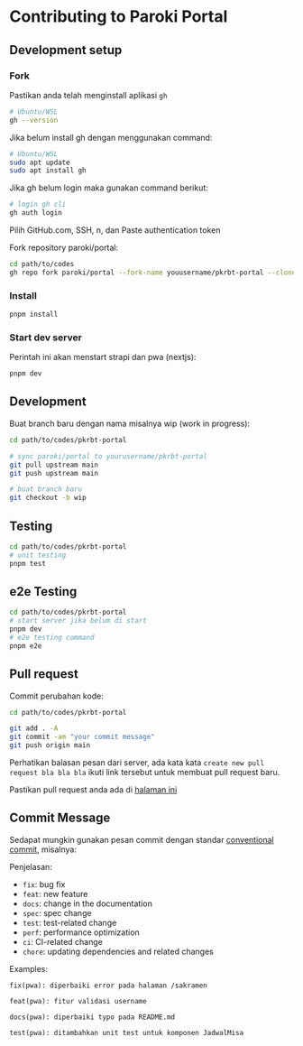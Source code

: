 # Contributing to Paroki Portal

## Development setup

### Fork

Pastikan anda telah menginstall aplikasi `gh`

```sh
# Ubuntu/WSL
gh --version
```

Jika belum install gh dengan menggunakan command:

```sh
# Ubuntu/WSL
sudo apt update
sudo apt install gh
```

Jika gh belum login maka gunakan command berikut:

```sh
# login gh cli
gh auth login
```

Pilih GitHub.com, SSH, n, dan Paste authentication token

Fork repository paroki/portal:

```sh
cd path/to/codes
gh repo fork paroki/portal --fork-name youusername/pkrbt-portal --clone
```

### Install

```sh
pnpm install
```

### Start dev server

Perintah ini akan menstart strapi dan pwa (nextjs):

```sh
pnpm dev
```

## Development

Buat branch baru dengan nama misalnya wip (work in progress):

```sh
cd path/to/codes/pkrbt-portal

# sync paroki/portal to yourusername/pkrbt-portal
git pull upstream main
git push upstream main

# buat branch baru
git checkout -b wip
```

## Testing

```sh
cd path/to/codes/pkrbt-portal
# unit testing
pnpm test
```

## e2e Testing

```sh
cd path/to/codes/pkrbt-portal
# start server jika belum di start
pnpm dev
# e2e testing command
pnpm e2e
```

## Pull request

Commit perubahan kode:

```sh
cd path/to/codes/pkrbt-portal

git add . -A
git commit -am "your commit message"
git push origin main
```

Perhatikan balasan pesan dari server, ada kata kata `create new pull request bla bla bla`
ikuti link tersebut untuk membuat pull request baru.

Pastikan pull request anda ada di [halaman ini](https://github.com/paroki/portal/pulls)

## Commit Message

Sedapat mungkin gunakan pesan commit dengan standar [conventional commit](https://www.conventionalcommits.org/en/v1.0.0/), misalnya:

Penjelasan:

- `fix`: bug fix
- `feat`: new feature
- `docs`: change in the documentation
- `spec`: spec change
- `test`: test-related change
- `perf`: performance optimization
- `ci`: CI-related change
- `chore`: updating dependencies and related changes

Examples:

    fix(pwa): diperbaiki error pada halaman /sakramen

    feat(pwa): fitur validasi username

    docs(pwa): diperbaiki typo pada README.md

    test(pwa): ditambahkan unit test untuk komponen JadwalMisa
